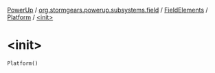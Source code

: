 [PowerUp](../../../index.md) / [org.stormgears.powerup.subsystems.field](../../index.md) / [FieldElements](../index.md) / [Platform](index.md) / [&lt;init&gt;](./-init-.md)

# &lt;init&gt;

`Platform()`